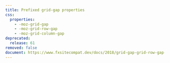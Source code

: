 ```yaml
---
title: Prefixed grid-gap properties
css:
  properties:
    - -moz-grid-gap
    - -moz-grid-row-gap
    - -moz-grid-column-gap
deprecated:
  release: 61
removed: false
document: https://www.fxsitecompat.dev/docs/2018/grid-gap-grid-row-gap-and-grid-column-gap-properties-have-been-unprefixed/
---
```

